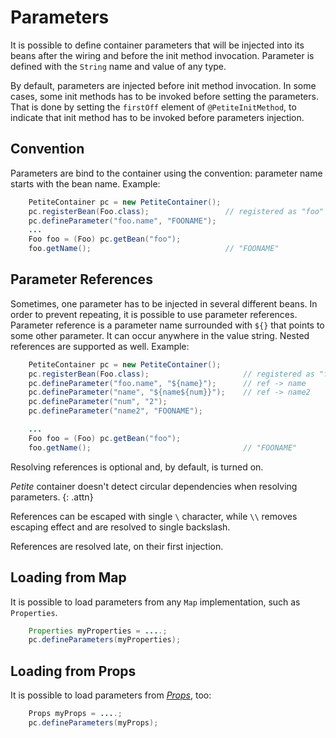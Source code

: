 # Parameters

It is possible to define container parameters that will be injected into
its beans after the wiring and before the init method invocation.
Parameter is defined with the `String` name and value of any type.

By default, parameters are injected before init method invocation. In
some cases, some init methods has to be invoked before setting the
parameters. That is done by setting the `firstOff` element of
`@PetiteInitMethod`, to indicate that init method has to be invoked
before parameters injection.

## Convention

Parameters are bind to the container using the convention: parameter
name starts with the bean name. Example:

~~~~~ java
    PetiteContainer pc = new PetiteContainer();
    pc.registerBean(Foo.class);                 // registered as "foo"
    pc.defineParameter("foo.name", "FOONAME");
    ...
    Foo foo = (Foo) pc.getBean("foo");
    foo.getName();                              // "FOONAME"
~~~~~

## Parameter References

Sometimes, one parameter has to be injected in several different beans.
In order to prevent repeating, it is possible to use parameter
references. Parameter reference is a parameter name surrounded with
`${}` that points to some other parameter. It can occur anywhere in
the value string. Nested references are supported as well. Example:

~~~~~ java
    PetiteContainer pc = new PetiteContainer();
    pc.registerBean(Foo.class);                     // registered as "foo"
    pc.defineParameter("foo.name", "${name}");      // ref -> name
    pc.defineParameter("name", "${name${num}}");    // ref -> name2
    pc.defineParameter("num", "2");
    pc.defineParameter("name2", "FOONAME");

    ...
    Foo foo = (Foo) pc.getBean("foo");
    foo.getName();                                  // "FOONAME"
~~~~~

Resolving references is optional and, by default, is turned on.

*Petite* container doesn't detect circular dependencies when resolving
parameters.
{: .attn}

References can be escaped with single `\` character, while `\\`
removes escaping effect and are resolved to single backslash.

References are resolved late, on their first injection.

## Loading from Map

It is possible to load parameters from any `Map` implementation, such as
`Properties`.

~~~~~ java
    Properties myProperties = ....;
    pc.defineParameters(myProperties);
~~~~~

## Loading from Props

It is possible to load parameters from [*Props*](/props), too:

~~~~~ java
    Props myProps = ....;
    pc.defineParameters(myProps);
~~~~~
